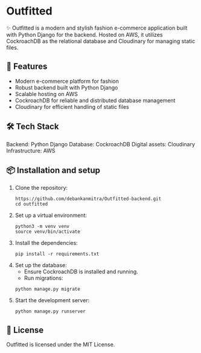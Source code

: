 # Outfitted
✨ Outfitted is a modern and stylish fashion e-commerce application built with Python Django for the backend. Hosted on AWS, it utilizes CockroachDB as the relational database and Cloudinary for managing static files.

## 🚀 Features
- Modern e-commerce platform for fashion
- Robust backend built with Python Django
- Scalable hosting on AWS
- CockroachDB for reliable and distributed database management
- Cloudinary for efficient handling of static files

## 🛠️ Tech Stack
Backend: Python Django
Database: CockroachDB
Digital assets: Cloudinary
Infrastructure: AWS

## 📦 Installation and setup
1. Clone the repository:
   ```
   https://github.com/debankanmitra/Outfitted-backend.git
   cd outfitted
   ```
3. Set up a virtual environment:
   ```
   python3 -m venv venv
   source venv/bin/activate
   ```
5. Install the dependencies:
   ```
   pip install -r requirements.txt
   ```
7. Set up the database:
    - Ensure CockroachDB is installed and running.
    - Run migrations:
    ```
    python manage.py migrate
    ```
8. Start the development server:
   ```
   python manage.py runserver
   ```

## 📄 License
Outfitted is licensed under the MIT License.

